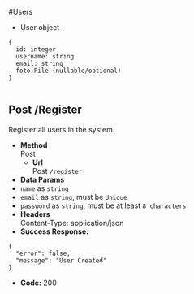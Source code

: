 #Users
* User object
```
{
  id: integer
  username: string
  email: string
  foto:File (nullable/optional)
}


```

**Post /Register**
----
  Register all users in the system.
* **Method**  
  Post
  * **Url**  
  Post
  ```/register```
* **Data Params**  
*  ```name``` as ```string```
*  ```email``` as  ```string```, must be  ```Unique```
*  ```password``` as ```string```, must be at least ```8 characters```
* **Headers**  
  Content-Type: application/json  
* **Success Response:**  
```
{
  "error": false,
  "message": "User Created"
}
```
* **Code:** 200  


